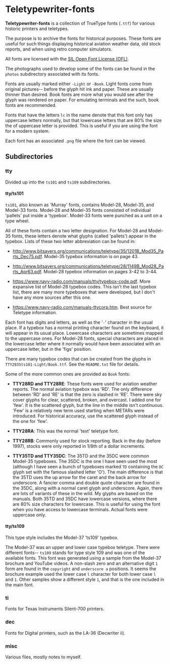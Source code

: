 # Teletypewriter-fonts

**Teletypewriter-fonts** is a collection of TrueType fonts (`.ttf`) for various historic printers and teletypes.

The purpose is to archive the fonts for historical purposes. These fonts are useful for such things displaying historical aviation weather data, old stock reports, and when using retro computer simulators.

All fonts are licensed with the [SIL Open Font License (OFL)](https://scripts.sil.org/OFL).

The photographs used to develop some of the fonts can be found in the `photos` subdirectory associated with its fonts.

Fonts are usually marked either `-Light` or `-Book`. Light fonts come from original pictures-- before the glyph hit ink and paper. These are
usually thinner than desired. Book fonts are more what you would see after the glyph was rendered on paper. For emulating terminals and the 
such, book fonts are recommended.

Fonts that have the letters `lc` in the name denote that this font only
has uppercase letters normally, but that lowercase letters that are 80% the size the of uppercase letter is provided. This is useful if you are using the font for a modern system.

Each font has an associated `.png` file where the font can be viewed.

## Subdirectories

### **tty**

Divided up into the `ts101` and `ts109` subdirectories.

#### **tty/ts101**

`ts101`, also known as 'Murray' fonts, contains Model-28, Model-35, and Model-33 fonts.
Model-28 and Model-35 fonts consisted of individual 'pallets' put inside a 'typebox'. Model-33 fonts were punched as a unit on a type wheel.

All of these fonts contain a two letter designation. For Model-28
and Model-35 fonts, these letters
denote what glyphs (called 'pallets') appear in the
typebox. Lists of these two letter abbreviation can be found in:

* http://www.bitsavers.org/communications/teletype/35/1201B_Mod35_Parts_Dec75.pdf.
Model-35 typebox information is on page 43.

* http://www.bitsavers.org/communications/teletype/28/1149B_Mod28_Parts_Apr63.pdf.
Model-28 typebox information on pages 3-42 to 3-44.

* https://www.navy-radio.com/manuals/tty/typebox-code.pdf.
More expansive list of Model-28 typebox codes. This isn't the last typebox list, there are many more typeboxes that were developed, but I don't have any more sources after this one.

* https://www.navy-radio.com/manuals-ttycorp.htm.
Best source for Teletype information.  

Each font has digits and letters, as well as the '`-`' character in the
usual place. If a typebox has a normal printing character found on the keyboard, it will appear in its usual place. Lowercase characters are sometimes mapped to the uppercase ones. For Model-28 fonts, special characters are placed in the lowercase letter where it normally would have been associated with an uppercase letter, but in the 'figs' position.

There are many typebox codes that can be created from the glyphs in
`TTY2835ts101-Light/Book.ttf`. See the `README.txt` file for details.

Some of the more common ones are provided as `Book` fonts:

* **TTY28RD and TTY28RE**:  These fonts were used for aviation weather reports. The normal aviation typebox was 'RD'. The only difference between 'RD' and 'RE' is that the zero is
slashed in 'RE'. There were sky cover glyphs for clear, scattered, broken, and overcast. I added one for 'few'. It is the scattered glyph, but the line in the middle isn't continuous. 'Few' is a relatively new term used starting when METARs were introduced. For historical accuracy, use the scattered glyph instead of the one for 'few'.

* **TTY28RA**: This was the normal 'text' teletype font.

* **TTY28RB**: Commonly used for stock reporting. Back in the day (before 1997), stocks were only reported in 1/8th of a dollar increments.

* **TTY35TD and TTY35DC**: The 35TD and the 35DC were common Model-35 typeboxes. The 35DC is the one I have seen used the most (although I have seen a bunch of typeboxes marked `TD` containing the `DC` glyph set with the famous slashed letter
'O'). The main difference is that the 35TD uses the up arrow for the caret and the back arrow for underscore. A fancier comma and double quote character are found in the 35DC, along with a normal caret glyph and underscore. Again, there are lots of variants of these in the wild. My glyphs are based on the manuals. Both 35TD and 35DC have lowercase versions, where there are 80% size characters for lowercase. This is useful for using the font when you have access to lowercase terminals. Actual fonts were uppercase only.

#### **tty/ts109**

This type style includes the Model-37 'ts109' typebox.

The Model-37 was an upper and lower case typebox teletype. There were different fonts-- `ts109` stands for type style 109 and was one of the available fonts. This font was generated using a sample from the Model-37 brochure and YouTube videos. A non-slash zero and an alternative digit `1` form are found in the `copyright` and `underscore a` positions. It seems the brochure example used the lower case `l` character for both lower case `l` and `1`. Other samples show a different style `1`, and that is the one included in the main font.

### **ti**

Fonts for Texas Instruments Silent-700 printers.

### **dec**

Fonts for Digital printers, such as the LA-36 (Decwriter ii).

### **misc**

Various files, mostly notes to myself.
